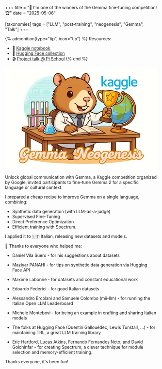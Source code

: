 +++
title = "💎 I'm one of the winners of the Gemma fine-tuning competition! 🏆"
date = "2025-05-06"

[taxonomies]
tags = ["LLM", "post-training", "neogenesis", "Gemma", "Talk"]
+++

{% admonition(type="tip", icon="tip") %}
Resources:
- 📓 [Kaggle notebook](https://www.kaggle.com/code/anakin87/post-training-gemma-for-italian-and-beyond)
- 🤗 [Hugging Face collection](https://huggingface.co/collections/anakin87/gemma-neogenesis-67824b7bf13ac9cfe091fe2e)
- 🎬 [Project talk @ Pi School](https://www.youtube.com/watch?v=RFPp4ycQ0fA)
{% end %}


![I'm one of the winners of the Gemma fine-tuning competition!](gemma_competition_win.jpeg)

Unlock global communication with Gemma, a Kaggle competition organized by Google, invited participants to fine-tune Gemma 2 for a specific language or cultural context.

I prepared a cheap recipe to improve Gemma on a single language, combining:
- Synthetic data generation (with LLM-as-a-judge)
- Supervised Fine-Tuning
- Direct Preference Optimization
- Efficient training with Spectrum. 

I applied it to 🇮🇹 Italian, releasing new datasets and models.


🙏 Thanks to everyone who helped me:

- Daniel Vila Suero - for his suggestions about datasets
- Maziyar PANAHI - for tips on synthetic data generation via Hugging Face API 
- Maxime Labonne - for datasets and constant educational work 

- Edoardo Federici - for good Italian datasets
- Alessandro Ercolani and Samuele Colombo (mii-llm) - for running the Italian Open LLM Leaderboard
- Michele Montebovi - for being an example in crafting and sharing Italian models

- The folks at Hugging Face (Quentin Gallouédec, Lewis Tunstall, ...) - for maintaining TRL, a great LLM training library 
- Eric Hartford, Lucas Atkins, Fernando Fernandes Neto, and David Golchinfar - for creating Spectrum, a clever technique for module selection and memory-efficient training.

Thanks everyone, it's been fun!





